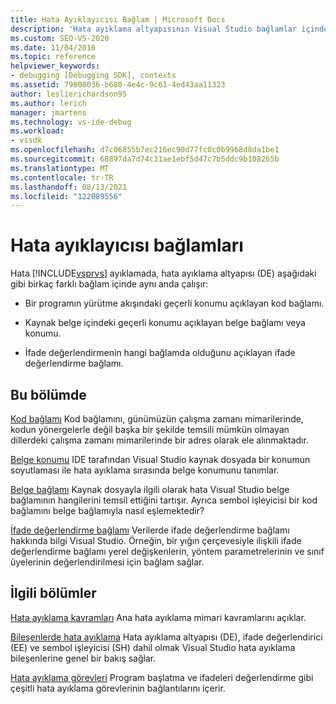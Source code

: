 ```yaml
---
title: Hata Ayıklayıcısı Bağlam | Microsoft Docs
description: 'Hata ayıklama altyapısının Visual Studio bağlamlar içinde nasıl çalışma olduğunu öğrenin: kod bağlamı, belge bağlamı veya konumu ve ifade değerlendirme bağlamı.'
ms.custom: SEO-VS-2020
ms.date: 11/04/2016
ms.topic: reference
helpviewer_keywords:
- debugging [Debugging SDK], contexts
ms.assetid: 79808036-b680-4e4c-9c61-4ed43aa11323
author: leslierichardson95
ms.author: lerich
manager: jmartens
ms.technology: vs-ide-debug
ms.workload:
- vssdk
ms.openlocfilehash: d7c06855b7ec216ec90d77fc0c0b9968d8da1be1
ms.sourcegitcommit: 68897da7d74c31ae1ebf5d47c7b5ddc9b108265b
ms.translationtype: MT
ms.contentlocale: tr-TR
ms.lasthandoff: 08/13/2021
ms.locfileid: "122089556"
---
```

# <a name="debugger-contexts"></a>Hata ayıklayıcısı bağlamları
Hata [!INCLUDE[vsprvs](../../code-quality/includes/vsprvs_md.md)] ayıklamada, hata ayıklama altyapısı (DE) aşağıdaki gibi birkaç farklı bağlam içinde aynı anda çalışır:

- Bir programın yürütme akışındaki geçerli konumu açıklayan kod bağlamı.

- Kaynak belge içindeki geçerli konumu açıklayan belge bağlamı veya konumu.

- İfade değerlendirmenin hangi bağlamda olduğunu açıklayan ifade değerlendirme bağlamı.

## <a name="in-this-section"></a>Bu bölümde
 [Kod bağlamı](../../extensibility/debugger/code-context.md) Kod bağlamını, günümüzün çalışma zamanı mimarilerinde, kodun yönergelerle değil başka bir şekilde temsili mümkün olmayan dillerdeki çalışma zamanı mimarilerinde bir adres olarak ele alınmaktadır.

 [Belge konumu](../../extensibility/debugger/document-position.md) IDE tarafından Visual Studio kaynak dosyada bir konumun soyutlaması ile hata ayıklama sırasında belge konumunu tanımlar.

 [Belge bağlamı](../../extensibility/debugger/document-context.md) Kaynak dosyayla ilgili olarak hata Visual Studio belge bağlamının hangilerini temsil ettiğini tartışır. Ayrıca sembol işleyicisi bir kod bağlamını belge bağlamıyla nasıl eşlemektedir?

 [İfade değerlendirme bağlamı](../../extensibility/debugger/expression-evaluation-context.md) Verilerde ifade değerlendirme bağlamı hakkında bilgi Visual Studio. Örneğin, bir yığın çerçevesiyle ilişkili ifade değerlendirme bağlamı yerel değişkenlerin, yöntem parametrelerinin ve sınıf üyelerinin değerlendirilmesi için bağlam sağlar.

## <a name="related-sections"></a>İlgili bölümler
 [Hata ayıklama kavramları](../../extensibility/debugger/debugger-concepts.md) Ana hata ayıklama mimari kavramlarını açıklar.

 [Bileşenlerde hata ayıklama](../../extensibility/debugger/debugger-components.md) Hata ayıklama altyapısı (DE), ifade değerlendirici (EE) ve sembol işleyicisi (SH) dahil olmak Visual Studio hata ayıklama bileşenlerine genel bir bakış sağlar.

 [Hata ayıklama görevleri](../../extensibility/debugger/debugging-tasks.md) Program başlatma ve ifadeleri değerlendirme gibi çeşitli hata ayıklama görevlerinin bağlantılarını içerir.
